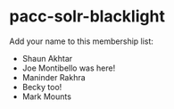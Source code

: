 # pacc-solr-blacklight

Add your name to this membership list:

- Shaun Akhtar
- Joe Montibello was here!
- Maninder Rakhra
- Becky too!
- Mark Mounts
